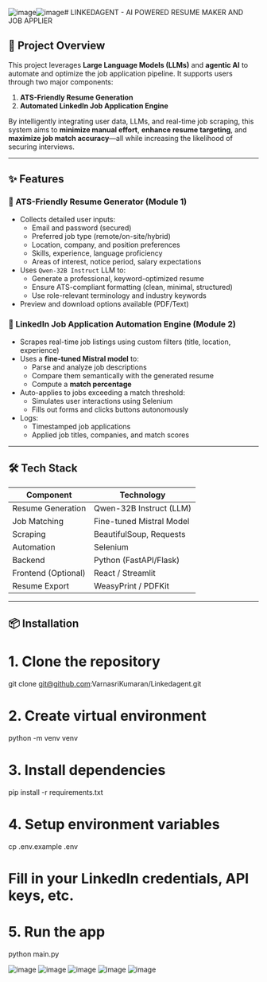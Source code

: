![image](https://github.com/user-attachments/assets/093dbd90-0f14-4759-bb4f-37d848de3fdb)![image](https://github.com/user-attachments/assets/b9c82836-dd5e-4984-a873-d49725d8726c)# LINKEDAGENT - AI POWERED RESUME MAKER AND JOB APPLIER 


## 🚀 Project Overview

This project leverages **Large Language Models (LLMs)** and **agentic AI** to automate and optimize the job application pipeline. It supports users through two major components:

1. **ATS-Friendly Resume Generation**
2. **Automated LinkedIn Job Application Engine**

By intelligently integrating user data, LLMs, and real-time job scraping, this system aims to **minimize manual effort**, **enhance resume targeting**, and **maximize job match accuracy**—all while increasing the likelihood of securing interviews.

---

## ✨ Features

### 📄 ATS-Friendly Resume Generator (Module 1)
- Collects detailed user inputs:
  - Email and password (secured)
  - Preferred job type (remote/on-site/hybrid)
  - Location, company, and position preferences
  - Skills, experience, language proficiency
  - Areas of interest, notice period, salary expectations
- Uses `Qwen-32B Instruct` LLM to:
  - Generate a professional, keyword-optimized resume
  - Ensure ATS-compliant formatting (clean, minimal, structured)
  - Use role-relevant terminology and industry keywords
- Preview and download options available (PDF/Text)

### 🤖 LinkedIn Job Application Automation Engine (Module 2)
- Scrapes real-time job listings using custom filters (title, location, experience)
- Uses a **fine-tuned Mistral model** to:
  - Parse and analyze job descriptions
  - Compare them semantically with the generated resume
  - Compute a **match percentage**
- Auto-applies to jobs exceeding a match threshold:
  - Simulates user interactions using Selenium
  - Fills out forms and clicks buttons autonomously
- Logs:
  - Timestamped job applications
  - Applied job titles, companies, and match scores

---

## 🛠 Tech Stack

| Component        | Technology                 |
|------------------|----------------------------|
| Resume Generation | Qwen-32B Instruct (LLM)    |
| Job Matching     | Fine-tuned Mistral Model   |
| Scraping         | BeautifulSoup, Requests    |
| Automation       | Selenium                   |
| Backend          | Python (FastAPI/Flask)     |
| Frontend (Optional) | React / Streamlit       |
| Resume Export    | WeasyPrint / PDFKit        |

---

## 📦 Installation

# 1. Clone the repository
git clone git@github.com:VarnasriKumaran/Linkedagent.git

# 2. Create virtual environment
python -m venv venv

# 3. Install dependencies
pip install -r requirements.txt

# 4. Setup environment variables
cp .env.example .env
# Fill in your LinkedIn credentials, API keys, etc.

# 5. Run the app
python main.py


![image](https://github.com/user-attachments/assets/8cd4d9f2-f1b8-415a-a1b1-da03a1a6348e)
![image](https://github.com/user-attachments/assets/a1732060-2640-4b0f-a631-c2a19e33b9cc)
![image](https://github.com/user-attachments/assets/d5be5244-32b0-4c27-bcf7-f4ea1d26881d)
![image](https://github.com/user-attachments/assets/20e3297e-1b6d-4d7b-9698-a20e347c5d60)
![image](https://github.com/user-attachments/assets/a65aecbc-088c-4ddc-a448-77d2f9ba93f3)




